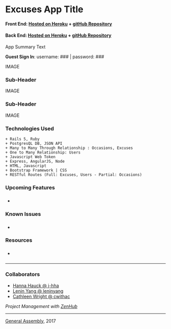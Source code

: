 # Excuses App Title

#### Front End: [Hosted on Heroku](https://find-the-perfect-excuse.herokuapp.com/) + [gitHub Repository](https://github.com/cwithac/excuses_app_frontend)

#### Back End: [Hosted on Heroku](https://perfect-excuse.herokuapp.com/relations) + [gitHub Repository](https://github.com/cwithac/excuses_app_api)

App Summary Text

**Guest Sign In**:  username: ### | password: ###

IMAGE

### Sub-Header
IMAGE

### Sub-Header
IMAGE

### Technologies Used

```
+ Rails 5, Ruby
+ PostgresQL DB, JSON API
+ Many to Many Through Relationship : Occasions, Excuses
+ One to Many Relationship: Users
+ Javascript Web Token
+ Express, AngularJS, Node
+ HTML, Javascript
+ Bootstrap Framework | CSS
+ RESTful Routes (Full: Excuses, Users - Partial: Occasions)
```

### Upcoming Features
+ ###

### Known Issues
+ ###

### Resources
+ ###

---

### Collaborators
+ [Hanna Hauck @ j-hha](https://github.com/j-hha)
+ [Lenin Yang @ leninyang](https://github.com/leninyang)
+ [Cathleen Wright @ cwithac](https://github.com/cwithac)

*Project Management with [ZenHub](https://www.zenhub.com/)*

---

[General Assembly](https://generalassemb.ly/), 2017
